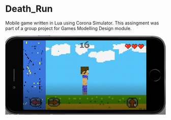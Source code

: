# Death_Run
Mobile game written in Lua using Corona Simulator. This assingment  was part of a group project for Games Modelling Design module.


![In-game Image](https://github.com/OliverNagy10/Death_Run/blob/main/Death_Run.PNG)
